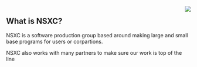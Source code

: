 <img align="right" src="https://github-readme-stats.vercel.app/api/top-langs/?username=NSXC&theme=tokyonight">


## What is NSXC?

NSXC is a software production group based around making large and small base programs for users or corpartions. 

NSXC also works with many partners to make sure our work is top of the line
